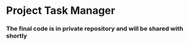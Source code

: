 <h1 align="left">Project Task Manager</h1>

<h3>The final code is in private repository and will be shared with shortly</h3>
